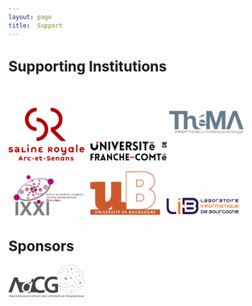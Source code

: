 ```yaml
---
layout: page
title:  Support
---
```


# Supporting Institutions

[<img src="/assets/image/sponsors/sr_logo.png" width="30%"/>](https://www.salineroyale.com/home/) &nbsp; [<img src="/assets/image/sponsors/logo_UFC_new.png" width="30%"/>](https://www.univ-fcomte.fr/) [<img src="/assets/image/sponsors/thema.jpg" width="30%"/>](https://thema.univ-fcomte.fr/)

[<img src="/assets/image/sponsors/logoixxi.jpg" width="30%"/>](http://www.ixxi.fr/) [<img src="/assets/image/sponsors/logo-uB-filet.jpg" width="30%"/>](www.u-bourgogne.fr/) [<img src="/assets/image/sponsors/logo-lib.jpg" width="30%"/>](https://lib.u-bourgogne.fr/)

# Sponsors 

[<img src="/assets/image/sponsors/adcg_logo.jpg" width="30%"/>]()

